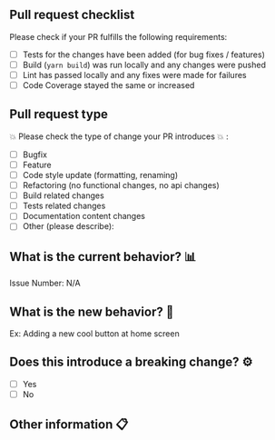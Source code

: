 ## Pull request checklist

Please check if your PR fulfills the following requirements:

- [ ] Tests for the changes have been added (for bug fixes / features)
- [ ] Build (`yarn build`) was run locally and any changes were pushed
- [ ] Lint has passed locally and any fixes were made for failures
- [ ] Code Coverage stayed the same or increased

## Pull request type

<!-- Please do not submit updates to dependencies unless it fixes an issue. -->

<!-- Please try to limit your pull request to one type, submit multiple pull requests if needed. -->

:boom: Please check the type of change your PR introduces :boom: :

- [ ] Bugfix
- [ ] Feature
- [ ] Code style update (formatting, renaming)
- [ ] Refactoring (no functional changes, no api changes)
- [ ] Build related changes
- [ ] Tests related changes
- [ ] Documentation content changes
- [ ] Other (please describe):

## What is the current behavior? :bar_chart:

<!-- Please describe the current behavior that you are modifying, or link to a relevant issue. -->

Issue Number: N/A

## What is the new behavior? :tada:

<!-- Please describe the behavior or changes that are being added by this PR. -->

Ex: Adding a new cool button at home screen

<!-- Describe the change(s) made -->

## Does this introduce a breaking change? :gear:

- [ ] Yes
- [ ] No

<!-- If this introduces a breaking change, please describe the impact and migration path for existing applications below. -->

## Other information :clipboard:

<!-- Any other information that is important to this PR such as screenshots of how the component looks before and after the change. -->
